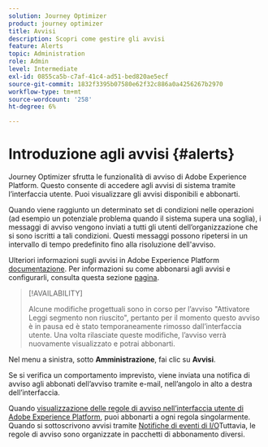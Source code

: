 ```yaml
---
solution: Journey Optimizer
product: journey optimizer
title: Avvisi
description: Scopri come gestire gli avvisi
feature: Alerts
topic: Administration
role: Admin
level: Intermediate
exl-id: 0855ca5b-c7af-41c4-ad51-bed820ae5ecf
source-git-commit: 1832f3395b07580e62f32c886a0a4256267b2970
workflow-type: tm+mt
source-wordcount: '258'
ht-degree: 6%

---
```


# Introduzione agli avvisi {#alerts}

Journey Optimizer sfrutta le funzionalità di avviso di Adobe Experience Platform. Questo consente di accedere agli avvisi di sistema tramite l’interfaccia utente. Puoi visualizzare gli avvisi disponibili e abbonarti.

Quando viene raggiunto un determinato set di condizioni nelle operazioni (ad esempio un potenziale problema quando il sistema supera una soglia), i messaggi di avviso vengono inviati a tutti gli utenti dell’organizzazione che si sono iscritti a tali condizioni. Questi messaggi possono ripetersi in un intervallo di tempo predefinito fino alla risoluzione dell&#39;avviso.

Ulteriori informazioni sugli avvisi in Adobe Experience Platform [documentazione](https://experienceleague.adobe.com/docs/experience-platform/observability/alerts/overview.html?lang=it).
Per informazioni su come abbonarsi agli avvisi e configurarli, consulta questa sezione [pagina](https://experienceleague.adobe.com/docs/experience-platform/observability/alerts/ui.html).

>[!AVAILABILITY]
>
>Alcune modifiche progettuali sono in corso per l’avviso &quot;Attivatore Leggi segmento non riuscito&quot;, pertanto per il momento questo avviso è in pausa ed è stato temporaneamente rimosso dall’interfaccia utente. Una volta rilasciate queste modifiche, l’avviso verrà nuovamente visualizzato e potrai abbonarti.

Nel menu a sinistra, sotto **Amministrazione**, fai clic su **Avvisi**.

<!--A pre-configured alert for Journey Optimizer is available. This alert will warn you if a read segment node has not processed any profile during the defined time frame.

![](assets/alerts1.png)-->

Se si verifica un comportamento imprevisto, viene inviata una notifica di avviso agli abbonati dell’avviso tramite e-mail, nell’angolo in alto a destra dell’interfaccia.

<!--![](assets/alerts2.png)-->


Quando [visualizzazione delle regole di avviso nell’interfaccia utente di Adobe Experience Platform](https://experienceleague.adobe.com/docs/experience-platform/observability/alerts/ui.html), puoi abbonarti a ogni regola singolarmente. Quando si sottoscrivono avvisi tramite [Notifiche di eventi di I/O](https://experienceleague.adobe.com/docs/experience-platform/observability/alerts/subscribe.html)Tuttavia, le regole di avviso sono organizzate in pacchetti di abbonamento diversi.

<!--The I/O event subscription name corresponding to the Read segment alert is: "Journey read segment Delays, Failures and Errors".

>[!WARNING]
>
>These alerts apply only to live journeys. Alerts will not be triggered for journeys in test mode.-->
